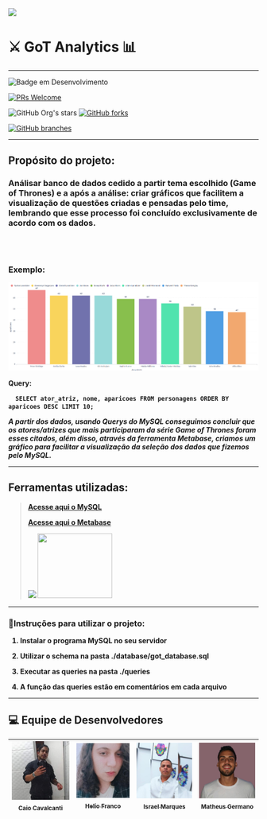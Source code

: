 <img src="https://upload.wikimedia.org/wikipedia/commons/b/b5/Logo_Game_of_Thrones.png">

# ⚔ GoT Analytics 📊

---

![Badge em Desenvolvimento](http://img.shields.io/static/v1?label=STATUS&message=EM%20DESENVOLVIMENTO&color=GREEN&style=for-the-badge)
 
 [![PRs Welcome](https://img.shields.io/badge/PRs-welcome-brightgreen.svg?style=flat-square)](http://makeapullrequest.com)


 ![GitHub Org's stars](https://img.shields.io/github/stars/matgermano/GoT_Analytics?style=social)
 [![GitHub forks](https://img.shields.io/github/forks/matgermano/GoT_Analytics.svg?style=social&label=Fork&maxAge=2592000)](https://github.com/matgermano/GoT_Analytics/network/)
 
 [![GitHub branches](https://badgen.net/github/branches/matgermano/GoT_Analytics)](https://github.com/matgermano/GoT_Analytics)
 
 ---
 
## Propósito do projeto:

### <b>Análisar banco de dados cedido a partir tema escolhido (Game of Thrones) e a após a análise: criar gráficos que facilitem a visualização de questões criadas e pensadas pelo time, lembrando que esse processo foi concluído exclusivamente de acordo com os dados.<b></h3><br><br>

### Exemplo:
  
<img src="./img/grafico4.png">
  
Query:
```
  SELECT ator_atriz, nome, aparicoes FROM personagens ORDER BY aparicoes DESC LIMIT 10;
```
<p><b><i>A partir dos dados, usando Querys do MySQL conseguimos concluir que os atores/atrizes que mais participaram da série Game of Thrones foram esses citados, além disso, através  da ferramenta Metabase, criamos um gráfico para facilitar a visualização da seleção dos dados que fizemos pelo MySQL.</i><b><p>
  
---

## Ferramentas utilizadas:

> [Acesse aqui o MySQL](https://www.mysql.com/)
> 
> [Acesse aqui o Metabase](https://www.metabase.com/)
> 
> 
> 
> <img src="https://cdn.icon-icons.com/icons2/2415/PNG/512/mysql_original_wordmark_logo_icon_146417.png" width=130>
> 
> <img src="https://cdn.icon-icons.com/icons2/2699/PNG/512/metabase_logo_icon_168103.png" width=150 height=130>

---

### 📝Instruções para utilizar o projeto:

1. Instalar o programa MySQL no seu servidor

2. Utilizar o schema na pasta ./database/got_database.sql

3. Executar as queries na pasta ./queries

4. A função das queries estão em comentários em cada arquivo

---

## 💻 Equipe de Desenvolvedores

| [<img src="./img/caioimg.jpg" width=150><br><sub>Caio Cavalcanti</sub>](https://www.linkedin.com/in/caio-cavalcanti-17b50b13a/) |  [<img src="./img/helioimg.jpg" width=150><br><sub>Helio Franco</sub>](https://www.linkedin.com/in/dev-heliofranco/) |  [<img src="./img/israelimg.jpg" width=150><br><sub>Israel Marques</sub>](https://www.linkedin.com/in/israel-marques-375017158/) | [<img src="./img/matheusimg.jpeg" width=150><br><sub>Matheus Germano</sub>](https://www.linkedin.com/in/matheusgermanodesouza/) |
| :---: | :---: | :---: | :---: | 
